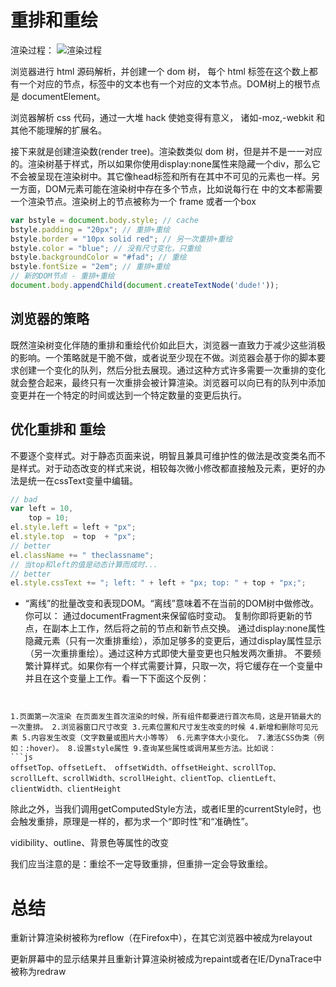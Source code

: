 # 重排和重绘 
渲染过程：
![渲染过程](http://pvt7l4h05.bkt.clouddn.com/2019-12-25-143832.png)

浏览器进行 html 源码解析，并创建一个 dom 树， 每个 html 标签在这个数上都有一个对应的节点，标签中的文本也有一个对应的文本节点。DOM树上的根节点是 documentElement。

浏览器解析 css 代码，通过一大堆 hack 使她变得有意义， 诸如-moz,-webkit 和其他不能理解的扩展名。

接下来就是创建渲染数(render tree)。渲染数类似 dom 树，但是并不是一一对应的。渲染树基于样式，所以如果你使用display:none属性来隐藏一个div，那么它不会被呈现在渲染树中。其它像head标签和所有在其中不可见的元素也一样。另一方面，DOM元素可能在渲染树中存在多个节点，比如说每行在
中的文本都需要一个渲染节点。渲染树上的节点被称为一个 frame 或者一个box


```js
var bstyle = document.body.style; // cache
bstyle.padding = "20px"; // 重排+重绘
bstyle.border = "10px solid red"; // 另一次重排+重绘
bstyle.color = "blue"; // 没有尺寸变化，只重绘
bstyle.backgroundColor = "#fad"; // 重绘
bstyle.fontSize = "2em"; // 重排+重绘
// 新的DOM节点 - 重排+重绘
document.body.appendChild(document.createTextNode('dude!'));

```
## 浏览器的策略
既然渲染树变化伴随的重排和重绘代价如此巨大，浏览器一直致力于减少这些消极的影响。一个策略就是干脆不做，或者说至少现在不做。浏览器会基于你的脚本要求创建一个变化的队列，然后分批去展现。通过这种方式许多需要一次重排的变化就会整合起来，最终只有一次重排会被计算渲染。浏览器可以向已有的队列中添加变更并在一个特定的时间或达到一个特定数量的变更后执行。



## 优化重排和 重绘
不要逐个变样式。对于静态页面来说，明智且兼具可维护性的做法是改变类名而不是样式。对于动态改变的样式来说，相较每次微小修改都直接触及元素，更好的办法是统一在cssText变量中编辑。

```js
// bad
var left = 10,
    top = 10;
el.style.left = left + "px";
el.style.top  = top  + "px";
// better 
el.className += " theclassname";
// 当top和left的值是动态计算而成时...
// better
el.style.cssText += "; left: " + left + "px; top: " + top + "px;";
```
* “离线”的批量改变和表现DOM。“离线”意味着不在当前的DOM树中做修改。你可以：
通过documentFragment来保留临时变动。
复制你即将更新的节点，在副本上工作，然后将之前的节点和新节点交换。
通过display:none属性隐藏元素（只有一次重排重绘），添加足够多的变更后，通过display属性显示（另一次重排重绘）。通过这种方式即使大量变更也只触发两次重排。
不要频繁计算样式。如果你有一个样式需要计算，只取一次，将它缓存在一个变量中并且在这个变量上工作。看一下下面这个反例：

```


1.页面第一次渲染 在页面发生首次渲染的时候，所有组件都要进行首次布局，这是开销最大的一次重排。 2.浏览器窗口尺寸改变 3.元素位置和尺寸发生改变的时候 4.新增和删除可见元素 5.内容发生改变（文字数量或图片大小等等） 6.元素字体大小变化。 7.激活CSS伪类（例如：:hover）。 8.设置style属性 9.查询某些属性或调用某些方法。比如说：
```js
offsetTop、offsetLeft、 offsetWidth、offsetHeight、scrollTop、scrollLeft、scrollWidth、scrollHeight、clientTop、clientLeft、clientWidth、clientHeight
```
除此之外，当我们调用getComputedStyle方法，或者IE里的currentStyle时，也会触发重排，原理是一样的，都为求一个“即时性”和“准确性”。

vidibility、outline、背景色等属性的改变

我们应当注意的是：重绘不一定导致重排，但重排一定会导致重绘。



# 总结
重新计算渲染树被称为reflow（在Firefox中），在其它浏览器中被成为relayout

更新屏幕中的显示结果并且重新计算渲染树被成为repaint或者在IE/DynaTrace中被称为redraw